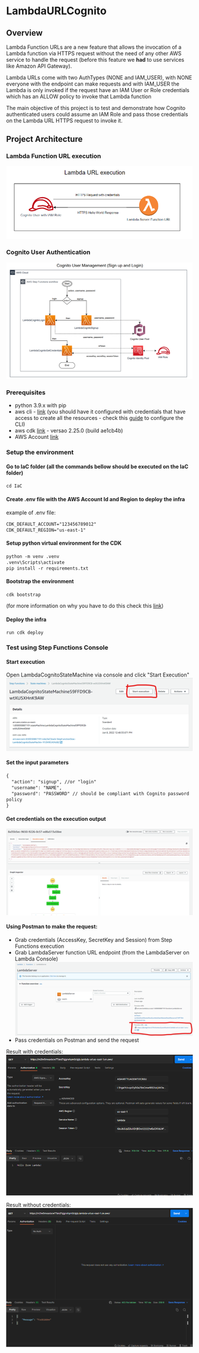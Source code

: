 # LambdaURLCognito

## Overview
Lambda Function URLs are a new feature that allows the invocation of a Lambda function
via HTTPS request without the need of any other AWS service to handle the request (before this feature we **had** to use services like Amazon API Gateway).

Lambda URLs come with two AuthTypes (NONE and IAM_USER), with NONE everyone with the endpoint can make requests and 
with IAM_USER the Lambda is only invoked if the request have an IAM User or Role 
credentials which has an ALLOW policy to invoke
that Lambda function


The main objective of this project is to test and demonstrate how Cognito authenticated 
users could assume an IAM Role and pass those credentials on the Lambda URL HTTPS request to invoke it.

## Project Architecture

### Lambda Function URL execution
![img_1.png](docs_assets/lambda_url_diagram.png)


### Cognito User Authentication
![img.png](docs_assets/cognito_user_management_diagram.png)


### Prerequisites
- python 3.9.x with pip
- aws cli - [link](https://aws.amazon.com/cli/) (you should have it configured with credentials that have access to create all the resources - check this [guide](https://docs.aws.amazon.com/cli/latest/userguide/cli-chap-configure.html) to configure the CLI)
- aws cdk [link](https://docs.aws.amazon.com/cdk/v2/guide/home.html) - versao 2.25.0 (build ae1cb4b)
- AWS Account [link](https://aws.amazon.com/)



### Setup the environment
#### Go to IaC folder (all the commands bellow should be executed on the IaC folder)
```shell
cd IaC
```

#### Create .env file with the AWS Account Id and Region to deploy the infra
example of .env file:

```dotenv
CDK_DEFAULT_ACCOUNT="123456789012"
CDK_DEFAULT_REGION="us-east-1"
```

#### Setup python virtual environment for the CDK
```shell
python -m venv .venv
.venv\Scripts\activate
pip install -r requirements.txt
```

#### Bootstrap the environment 
```shell
cdk bootstrap
```
(for more information on why you have to do this check this [link](https://docs.aws.amazon.com/cdk/v2/guide/bootstrapping.html))


#### Deploy the infra
```shell
run cdk deploy
```


### Test using Step Functions Console

#### Start execution
Open LambdaCognitoStateMachine via console and click "Start Execution"
![img_1.png](docs_assets/step_functions_state_machine.png)

#### Set the input parameters
```json5
{
  "action": "signup", //or "login"
  "username": "NAME",
  "password": "PASSWORD" // should be compliant with Cognito password policy
}
```

#### Get credentials on the execution output
![img.png](docs_assets/step_functions_output.png)


#### Using Postman to make the request:
- Grab credentials (AccessKey, SecretKey and Session) from Step Functions execution
- Grab LambdaServer function URL endpoint (from the LambdaServer on Lambda Console)
![img.png](docs_assets/lambda_function_url.png)
- Pass credentials on Postman and send the request

Result with credentials:
![img.png](docs_assets/postman_success.png)

Result without credentials:
![img_1.png](docs_assets/postman_fail.png)